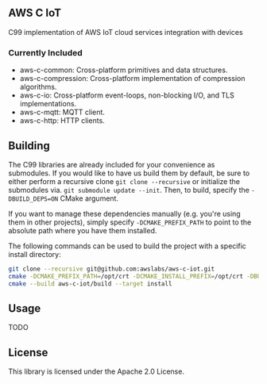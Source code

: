 ## AWS C IoT

C99 implementation of AWS IoT cloud services integration with devices

### Currently Included

* aws-c-common: Cross-platform primitives and data structures.
* aws-c-compression: Cross-platform implementation of compression algorithms.
* aws-c-io: Cross-platform event-loops, non-blocking I/O, and TLS implementations.
* aws-c-mqtt: MQTT client.
* aws-c-http: HTTP clients.

## Building

The C99 libraries are already included for your convenience as submodules. If you would like to have us build them
by default, be sure to either perform a recursive clone `git clone --recursive` or initialize the submodules via.
`git submodule update --init`. Then, to build, specify the `-DBUILD_DEPS=ON` CMake argument.

If you want to manage these dependencies manually (e.g. you're using them in other projects), simply specify
`-DCMAKE_PREFIX_PATH` to point to the absolute path where you have them installed.

The following commands can be used to build the project with a specific install directory:

```bash
git clone --recursive git@github.com:awslabs/aws-c-iot.git
cmake -DCMAKE_PREFIX_PATH=/opt/crt -DCMAKE_INSTALL_PREFIX=/opt/crt -DBUILD_DEPS=ON -DCMAKE_BUILD_TYPE=Debug -S aws-c-iot -B aws-c-iot/build
cmake --build aws-c-iot/build --target install
```

## Usage

TODO

## License

This library is licensed under the Apache 2.0 License.
